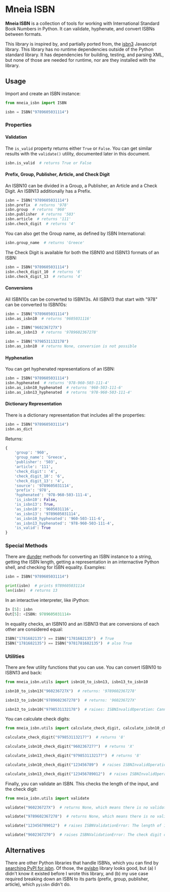 # Mneia ISBN #

**Mneia ISBN** is a collection of tools for working with International Standard Book Numbers in Python. It can validate,
hyphenate, and convert ISBNs between formats.

This library is inspired by, and partially ported from, the [isbn3](https://github.com/inventaire/isbn3) Javascript
library. This library has no runtime dependencies outside of the Python standard library. It has dependencies for
building, testing, and parsing XML, but none of those are needed for runtime, nor are they installed with the library.

## Usage ##

Import and create an ISBN instance:

```python
from mneia_isbn import ISBN

isbn = ISBN("9789605031114")
```

### Properties ###

#### Validation ####

The `is_valid` property returns either `True` or `False`. You can get similar results with the `validate()` utility,
documented later in this document.

```python
isbn.is_valid  # returns True or False
```

#### Prefix, Group, Publisher, Article, and Check Digit ####

An ISBN10 can be divided in a Group, a Publisher, an Article and a Check Digit. An ISBN13 additionally has a Prefix.

```python
isbn = ISBN("9789605031114")
isbn.prefix  # returns '978'
isbn.group  # returns '960'
isbn.publisher  # returns '503'
isbn.article  # returns '111'
isbn.check_digit  # returns '4'
```

You can also get the Group name, as defined by ISBN International:

```python
isbn.group_name  # returns 'Greece'
```

The Check Digit is available for both the ISBN10 and ISBN13 formats of an ISBN:

```python
isbn = ISBN("9789605031114")
isbn.check_digit_10  # returns '6'
isbn.check_digit_13  # returns '4'
```

#### Conversions ####

All ISBN10s can be converted to ISBN13s. All ISBN13 that start with "978" can be converted to ISBN10s:

```python
isbn = ISBN("9789605031114")
isbn.as_isbn10  # returns '9605031116'

isbn = ISBN("960236727X")
isbn.as_isbn13  # returns '9789602367278'

isbn = ISBN("9798531132178")
isbn.as_isbn10  # returns None, conversion is not possible
```

#### Hyphenation ####

You can get hyphenated representations of an ISBN:

```python
isbn = ISBN("9789605031114")
isbn.hyphenated  # returns '978-960-503-111-4'
isbn.as_isbn10_hyphenated  # returns '960-503-111-6'
isbn.as_isbn13_hyphenated  # returns '978-960-503-111-4'
```

#### Dictionary Representation ####

There is a dictionary representation that includes all the properties:

```python
isbn = ISBN("9789605031114")
isbn.as_dict
```

Returns:

```python
{
    'group': '960',
    'group_name': 'Greece',
    'publisher': '503',
    'article': '111',
    'check_digit': '4',
    'check_digit_10': '6',
    'check_digit_13': '4',
    'source': '9789605031114',
    'prefix': '978',
    'hyphenated': '978-960-503-111-4',
    'is_isbn10': False,
    'is_isbn13': True,
    'as_isbn10': '9605031116',
    'as_isbn13': '9789605031114',
    'as_isbn10_hyphenated': '960-503-111-6',
    'as_isbn13_hyphenated': '978-960-503-111-4',
    'is_valid': True
}
```

### Special Methods ###

There are [dunder](https://www.pythonmorsels.com/every-dunder-method/) methods for converting an ISBN instance to a
string, getting the ISBN length, getting a representation in an internactive Python shell, and checking for ISBN
equality. Examples:

```python
isbn = ISBN("9789605031114")

print(isbn)  # prints 9789605031114
len(isbn)  # returns 13
```

In an interactive interpreter, like iPython:

```python
In [5]: isbn
Out[5]: <ISBN: 9789605031114>
```

In equality checks, an ISBN10 and an ISBN13 that are conversions of each other are considered equal:

```python
ISBN("1781682135") == ISBN("1781682135")  # True
ISBN("1781682135") == ISBN("9781781682135")  # also True
```

### Utilities ###

There are few utility functions that you can use. You can convert ISBN10 to ISBN13 and back:

```python
from mneia_isbn.utils import isbn10_to_isbn13, isbn13_to_isbn10

isbn10_to_isbn13("960236727X")  # returns: '9789602367278'

isbn13_to_isbn10("9789602367278")  # returns: '960236727X'

isbn13_to_isbn10("9798531132178")  # raises: ISBNInvalidOperation: Cannot convert ISBN13 that starts with 979 to ISBN10.
```

You can calculate check digits:

```python
from mneia_isbn.utils import calculate_check_digit, calculate_isbn10_check_digit, calculate_isbn13_check_digit

calculate_check_digit("979853113217?")  # returns '8'

calculate_isbn10_check_digit("960236727?")  # returns 'X'

calculate_isbn13_check_digit("979853113217?")  # returns '8'

calculate_isbn10_check_digit("123456789")  # raises ISBNInvalidOperation: Cannot calculate check digit for ISBN10 because 123456789 is not 10 digits long.

calculate_isbn13_check_digit("123456789012")  # raises ISBNInvalidOperation: Cannot calculate check digit for ISBN13 because 123456789012 is not 13 digits long.
```

Finally, you can validate an ISBN. This checks the length of the input, and the check digit:

```python
from mneia_isbn.utils import validate

validate("960236727X")  # returns None, which means there is no validation issue

validate("9789602367278")  # returns None, which means there is no validation issue

validate("123456789012")  # raises ISBNValidationError: The length of 123456789012 is neither 10 nor 13, got length 12.

validate("9602367270")  # raises ISBNValidationError: The check digit of 9602367270 is not valid, expected check digit X.
```

## Alternatives ##

There are other Python libraries that handle ISBNs, which you can find by [searching PyPI for isbn][1]. Of those, the
[pyisbn](https://pypi.org/project/pyisbn/) library looks good, but (a) I didn't know it existed before I wrote this
library, and (b) my use case required breaking down an ISBN to its parts (prefix, group, publisher, article), which
`pyisbn` didn't do.

<!-- Links -->

[1]: https://pypi.org/search/?q=isbn "Search PyPI for isbn"
